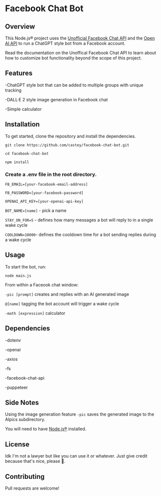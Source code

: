 # Facebook Chat Bot
## Overview
This Node.js® project uses the [Unofficial Facebook Chat API](https://github.com/Schmavery/facebook-chat-api) and the [Open AI API](https://platform.openai.com/docs/introduction) to run a ChatGPT style bot from a Facebook account.   

Read the documentation on the Unoffical Facebook Chat API to learn about how to customize bot functionality beyond the scope of this project.

## Features
-ChatGPT style bot that can be added to multiple groups with unique tracking

-DALL·E 2 style image generation in Facebook chat

-Simple calculator 

## Installation
To get started, clone the repository and install the dependencies.

`git clone https://github.com/castey/facebook-chat-bot.git`

`cd facebook-chat-bot`

`npm install`

### Create a .env file in the root directory.

`FB_EMAIL=[your-facebook-email-address]`

`FB_PASSWORD=[your-facebook-password]`

`OPENAI_API_KEY=[your-openai-api-key]`

`BOT_NAME=[name]` - pick a name

`STAY_ON_FOR=5` - defines how many messages a bot will reply to in a single wake cycle

`COOLDOWN=10000`- defines the cooldown time for a bot sending replies during a wake cycle

## Usage
To start the bot, run:

`node main.js`

From within a Faceook chat window:

`-pic [prompt]` creates and replies with an AI generated image

`@[name]` tagging the bot account will trigger a wake cycle

`-math [expression]` calculator

## Dependencies

-dotenv

-openai

-axios

-fs

-facebook-chat-api

-puppeteer

## Side Notes

Using the image generation feature `-pic` saves the generated image to the AIpics subdirectory. 

You will need to have [Node.js®](https://nodejs.org/en) installed.
 
## License
Idk I'm not a lawyer but like you can use it or whatever. Just give credit because that's nice, please 🥹.

## Contributing
Pull requests are welcome!
